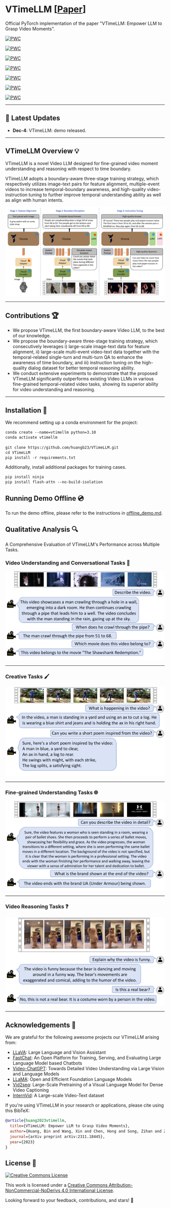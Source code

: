 # VTimeLLM \[[Paper](https://arxiv.org/pdf/2311.18445.pdf)\]
Official PyTorch implementation of the paper "VTimeLLM: Empower LLM to Grasp Video Moments".


[![PWC](https://img.shields.io/endpoint.svg?url=https://paperswithcode.com/badge/vtimellm-empower-llm-to-grasp-video-moments/video-based-generative-performance-4)](https://paperswithcode.com/sota/video-based-generative-performance-4?p=vtimellm-empower-llm-to-grasp-video-moments)
 	
[![PWC](https://img.shields.io/endpoint.svg?url=https://paperswithcode.com/badge/vtimellm-empower-llm-to-grasp-video-moments/dense-video-captioning-on-activitynet)](https://paperswithcode.com/sota/dense-video-captioning-on-activitynet?p=vtimellm-empower-llm-to-grasp-video-moments)
 	
[![PWC](https://img.shields.io/endpoint.svg?url=https://paperswithcode.com/badge/vtimellm-empower-llm-to-grasp-video-moments/video-based-generative-performance-3)](https://paperswithcode.com/sota/video-based-generative-performance-3?p=vtimellm-empower-llm-to-grasp-video-moments)
 	
[![PWC](https://img.shields.io/endpoint.svg?url=https://paperswithcode.com/badge/vtimellm-empower-llm-to-grasp-video-moments/video-based-generative-performance-1)](https://paperswithcode.com/sota/video-based-generative-performance-1?p=vtimellm-empower-llm-to-grasp-video-moments)


[![PWC](https://img.shields.io/endpoint.svg?url=https://paperswithcode.com/badge/vtimellm-empower-llm-to-grasp-video-moments/video-based-generative-performance-5)](https://paperswithcode.com/sota/video-based-generative-performance-5?p=vtimellm-empower-llm-to-grasp-video-moments)

[![PWC](https://img.shields.io/endpoint.svg?url=https://paperswithcode.com/badge/vtimellm-empower-llm-to-grasp-video-moments/video-based-generative-performance-2)](https://paperswithcode.com/sota/video-based-generative-performance-2?p=vtimellm-empower-llm-to-grasp-video-moments)
 	
[![PWC](https://img.shields.io/endpoint.svg?url=https://paperswithcode.com/badge/vtimellm-empower-llm-to-grasp-video-moments/video-based-generative-performance)](https://paperswithcode.com/sota/video-based-generative-performance?p=vtimellm-empower-llm-to-grasp-video-moments)

---

## :loudspeaker: Latest Updates
- **Dec-4**: VTimeLLM: demo released.

---



## VTimeLLM Overview :bulb:

VTimeLLM is a novel Video LLM designed for fine-grained video moment understanding and reasoning with respect to time boundary.

VTimeLLM adopts a boundary-aware three-stage training strategy, which respectively utilizes image-text pairs for feature alignment, multiple-event videos to increase temporal-boundary awareness, and high-quality video-instruction tuning to further improve temporal understanding ability as well as align with human intents.

![framework](images/framework.png)


---

## Contributions :trophy:

- We propose VTimeLLM, the first boundary-aware Video LLM, to the best of our knowledge.
- We propose the boundary-aware three-stage training strategy, which consecutively leverages i) large-scale image-text data for feature alignment, ii) large-scale multi-event video-text data together with the temporal-related single-turn and multi-turn QA to enhance the awareness of time boundary, and iii) instruction tuning on the high-quality dialog dataset for better temporal reasoning ability.
- We conduct extensive experiments to demonstrate that the proposed VTimeLLM significantly outperforms existing Video LLMs in various fine-grained temporal-related video tasks, showing its superior ability for video understanding and reasoning.


---

## Installation :wrench:

We recommend setting up a conda environment for the project:
```shell
conda create --name=vtimellm python=3.10
conda activate vtimellm

git clone https://github.com/huangb23/VTimeLLM.git
cd VTimeLLM
pip install -r requirements.txt
```
Additionally, install additional packages for training cases.
```shell
pip install ninja
pip install flash-attn --no-build-isolation
```



## Running Demo Offline :cd:

To run the demo offline, please refer to the instructions in [offline_demo.md](docs/offline_demo.md).



## Qualitative Analysis :mag:

A Comprehensive Evaluation of VTimeLLM's Performance across Multiple Tasks.


### Video Understanding and Conversational Tasks :speech_balloon:
![0](images/ex.png) 

---

### Creative Tasks :paintbrush:
![1](images/ex1.png) 

---
### Fine-grained Understanding Tasks :globe_with_meridians:
![2](images/ex2.png) 

---
### Video Reasoning Tasks :question:
![3](images/ex3.png) 

---


## Acknowledgements :pray:

We are grateful for the following awesome projects our VTimeLLM arising from:

* [LLaVA](https://github.com/haotian-liu/LLaVA): Large Language and Vision Assistant
* [FastChat](https://github.com/lm-sys/FastChat): An Open Platform for Training, Serving, and Evaluating Large Language Model based Chatbots
* [Video-ChatGPT](https://github.com/mbzuai-oryx/Video-ChatGPT): Towards Detailed Video Understanding via Large Vision and Language Models
* [LLaMA](https://github.com/facebookresearch/llama): Open and Efficient Foundation Language Models
* [Vid2seq](https://github.com/google-research/scenic/tree/main/scenic/projects/vid2seq): Large-Scale Pretraining of a Visual Language Model for Dense Video Captioning
* [InternVid](https://github.com/OpenGVLab/InternVideo/tree/main/Data/InternVid): A Large-scale Video-Text dataset


If you're using VTimeLLM in your research or applications, please cite using this BibTeX:
```bibtex
@article{huang2023vtimellm,
  title={VTimeLLM: Empower LLM to Grasp Video Moments},
  author={Huang, Bin and Wang, Xin and Chen, Hong and Song, Zihan and Zhu, Wenwu},
  journal={arXiv preprint arXiv:2311.18445},
  year={2023}
}
```

## License :scroll:
<a rel="license" href="https://creativecommons.org/licenses/by-nc-nd/4.0/"><img alt="Creative Commons License" style="border-width:0" src="https://i.creativecommons.org/l/by-nc-nd/4.0/80x15.png" /></a> 

This work is licensed under a <a rel="license" href="http://creativecommons.org/licenses/by-nc-nd/4.0/">Creative Commons Attribution-NonCommercial-NoDerivs 4.0 International License</a>.


Looking forward to your feedback, contributions, and stars! :star2:
